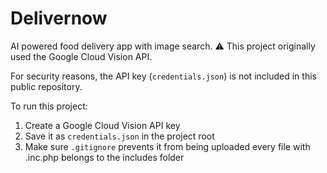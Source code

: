 # Delivernow
AI powered food delivery app with image search.
⚠️ This project originally used the Google Cloud Vision API.

For security reasons, the API key (`credentials.json`) is not included in this public repository.

To run this project:
1. Create a Google Cloud Vision API key
2. Save it as `credentials.json` in the project root
3. Make sure `.gitignore` prevents it from being uploaded
every file with .inc.php belongs to the includes folder
